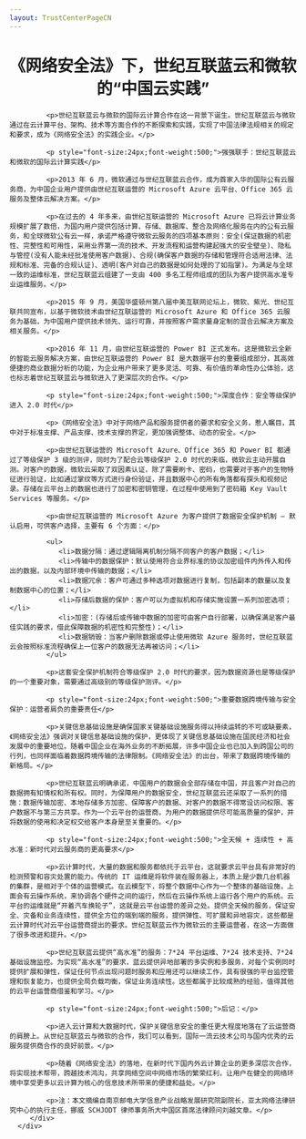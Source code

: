 ```yaml
---
layout: TrustCenterPageCN
---
```

<div class="row-fluid">
   <div class="span">
      <div>
         <div class="row-fluid grid-container mscom-grid-container subpageBody noBottomBorder" data-view4="2" data-view3="2" data-view2="2" data-view1="1" data-cols="2">
             <h1 style="font-size:28px;font-weight:500; text-align:center;"><strong>《网络安全法》下，世纪互联蓝云和微软的“中国云实践”</strong></h1>
			 <p当今时代，网络已经深刻地融入了经济、社会、生活的各个方面，网络安全威胁也随之向经济社会的各个层面渗透，网络安全日益成为既关系国家安全和发展、也关乎广大人民群众切身利益的重大战略选项。《中华人民共和国网络安全法》(下称《网络安全法》)就在这样的时代背景下应运而生，它标志着我国网络安全将有法可依，信息安全行业将由合规性驱动过渡到合规性和强制性驱动并重。《网络安全法》的出台，不仅有利于网络安全产业的快速拓展延伸，更将有效改善我国的网络安全环境，为“互联网+”的发展清除障碍。</p>
			 
			 <p>世纪互联蓝云与微软的国际云计算合作在这一背景下诞生。世纪互联蓝云与微软通过在云计算平台、架构、技术等方面合作的不断探索和实践，实现了中国法律法规相关的规定和要求，成为《网络安全法》的实践企业。</p>
			 
			 <p style="font-size:24px;font-weight:500;">强强联手：世纪互联蓝云和微软的国际云计算实践</p>
			 
			 <p>2013 年 6 月，微软通过与世纪互联蓝云合作，成为首家入华的国际公有云服务商，为中国企业用户提供由世纪互联运营的 Microsoft Azure 云平台、Office 365 云服务及整体云解决方案。</p>
			 
			 <p>在过去的 4 年多来，由世纪互联运营的 Microsoft Azure 已将云计算业务规模扩展了数倍，为国内用户提供包括计算、存储、数据库、整合及网络化服务在内的公有云服务，和全球微软公有云一样，承诺严格遵守微软云服务的四项基本原则：安全(保证数据的机密性、完整性和可用性，采用业界第一流的技术、开发流程和运营构建起强大的安全壁垒)、隐私与管控(没有人能未经批准使用客户数据)、合规(确保客户数据的存储和管理符合适用法律、法规和标准、完备的合规认证)、透明(客户对自己的数据是如何处理的了如指掌)。为满足与全球一致的运维标准，世纪互联蓝云组建了一支由 400 多名工程师组成的团队为客户提供高水准专业运维服务。</p>
			 
			 <p>2015 年 9 月，美国华盛顿州第八届中美互联网论坛上，微软、紫光、世纪互联共同宣布，以基于微软技术由世纪互联运营的 Microsoft Azure 和 Office 365 云服务为基础，为中国用户提供技术领先、运行可靠，并按照客户需求量身定制的混合云解决方案及相关服务。</p>
			 
			 <p>2016 年 11 月，由世纪互联运营的 Power BI 正式发布。这是微软云全新的智能云服务解决方案，由世纪互联运营的 Power BI 是大数据平台的重要组成部分，其高效便捷的商业数据分析的功能，为企业用户带来了更多灵活、可靠、有价值的革命性办公体验，这也标志着世纪互联蓝云与微软进入了更深层次的合作。</p>
			 
			 <p style="font-size:24px;font-weight:500;">深度合作：安全等级保护进入 2.0 时代</p>
			 
			 <p>《网络安全法》中对于网络产品和服务提供者的要求和安全义务，惹人瞩目，其中对于标准支撑、产品支撑、技术支撑的界定，更加强调整体、动态的安全。</p>
			 
			 <p>由世纪互联运营的 Microsoft Azure、Office 365 和 Power BI 都通过了等级保护 3 级的测评，同时为了配合云等级保护 2.0 时代的来临，微软云主动开展自测。对客户的数据，微软云采取了双因素认证，除了需要刷卡、密码，也需要对于客户的生物特征进行验证，比如通过掌纹等方式进行身份验证，并且数据中心的所有角落都有探头和视频记录。存储在云平台上的数据也进行了加密和密钥管理，在过程中使用到了密码箱 Key Vault Services 等服务。</p>
			 
			 <p>由世纪互联运营的 Microsoft Azure 为客户提供了数据安全保护机制 – 默认启用，可供客户选择，主要有 6 个方面：</p>
			 
			 <ul>
				<li>数据分隔：通过逻辑隔离机制分隔不同客户的客户数据；</li>
				<li>传输中的数据保护：默认使用符合业界标准的协议加密组件内外传入和传出的数据，以及内部环境中传输的数据；</li>
				<li>数据冗余：客户可通过多种选项对数据进行复制，包括副本的数量以及复制数据中心的位置；</li>
				<li>存储后数据的保护：客户可以为虚拟机和存储实施设置一系列加密选项；</li>
				<li>加密：(存储后或传输中数据的加密可由客户自行部署，以确保满足客户最佳实践的要求，借此保障数据的机密性和完整性)；</li>
				<li>数据销毁：当客户删除数据或停止使用微软 Azure 服务时，世纪互联蓝云会按照标准流程确保上一位客户的数据无法再被访问；</li>
			 </ul>
			 
			 <p>这套安全保护机制符合等级保护 2.0 时代的要求，因为数据资源也是等级保护的一个重要对象，需要通过高级别的等级保护测评。</p>
			 
			 <p style="font-size:24px;font-weight:500;">重要数据跨境传输与安全保护：运营者肩负的重要责任</p>
			 
			 <p>关键信息基础设施是确保国家关键基础设施服务得以持续运转的不可或缺要素，《网络安全法》强调对关键信息基础设施的保护，更体现了关键信息基础设施在国民经济和社会发展中的重要地位。随着中国企业在海外业务的不断拓展，许多中国企业也已加入到跨国公司的行列，也同样面临着数据跨境传输的法律限制。《网络安全法》的出台，带来了数据跨境传输的新格局。</p>
			 
			 <p>世纪互联蓝云明确承诺，中国用户的数据会全部存储在中国，并且客户对自己的数据拥有知情权和所有权。同时，为保障用户的数据安全，世纪互联蓝云还采取了一系列的措施：数据传输加密、本地存储多方加密、保障客户的数据、对客户的数据不得常设访问权限、客户数据不与第三方共享。作为一个云平台的运营商，为用户的数据提供尽可能高质量的保护，并将数据的使用和决定权交给客户本身是至关重要的。</p>
			 
			 <p style="font-size:24px;font-weight:500;">全天候 + 连续性 + 高水准：新时代对云服务商的更高要求</p>
			 
			 <p>云计算时代，大量的数据和服务都依托于云平台，这就要求云平台具有非常好的检测预警和容灾处置的能力。传统的 IT 运维是将软件装在服务器上，本质上是少数几台机器的集群，是相对于个体的运营模式。在云模型下，将整个数据中心作为一个整体的基础设施，上面会有云操作系统，来协调各个硬件之间的运行，然后在云操作系统上运行各个用户的系统。云平台的运维就是“开着汽车换轮子”，这就是云平台运营的差异之处。提供全天候的服务，保证安全、灾备和业务连续性，提供全方位的端到端的服务，提供弹性、可扩展和异地容灾，这些都是云计算时代对云平台运营商提出的要求。世纪互联蓝云作为微软云的主要运营者，在这一方面做了很多改进和提升。</p>
			 
			 <p>世纪互联蓝云提供“高水准”的服务：7*24 平台运维、7*24 技术支持、7*24 基础设施监控。为实现“高水准”的要求，蓝云提供异地部署的多实例和多服务，对每个实例同时提供扩展和弹性，保证任何节点出现问题时服务和应用还可以继续工作，具有很强的平台监控管理和恢复能力，也提供全局负载均衡，保证业务连续性。这些都属于比较成熟的经验，值得其他的云平台运营商借鉴和学习。</p>
			 
			 <p style="font-size:24px;font-weight:500;">后记：</p>
			 
			 <p>进入云计算和大数据时代，保护关键信息安全的重任更大程度地落在了云运营商的肩膀上。从世纪互联蓝云与微软的合作，我们可以看到，国际一流云技术公司与国内优秀的云服务提供商合作的良好前景。</p>
			 
			 <p>随着《网络安全法》的落地，在新时代下国内外云计算企业的更多深层次合作，将实现技术帮带，跨越技术鸿沟，共享网络空间中网络市场的繁荣红利，让用户在健全的网络环境中享受更多以云计算为核心的信息技术所带来的便捷和益处。</p>
			 
			 <p>注：本文摘编自南京邮电大学信息产业战略发展研究院副院长，亚太网络法律研究中心的执行主任，挪威 SCHJODT 律师事务所大中国区首席法律顾问刘越文章。</p>
         </div>
      </div>
   </div>
</div>
<div class="row-fluid" data-view4="1" data-view3="1" data-view2="1" data-view1="1" data-cols="1">
   <div class="span bp0-col-1-1 bp1-col-1-1 bp2-col-1-1 bp3-col-1-1"></div>
</div>
